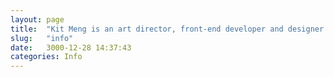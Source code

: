 ```yaml
---
layout: page
title:  "Kit Meng is an art director, front-end developer and designer based in KL, Malaysia working in branding, and interaction design."
slug:   "info"
date:   3000-12-28 14:37:43
categories: Info
---
```


<div style="padding-bottom:50px;"></div>

